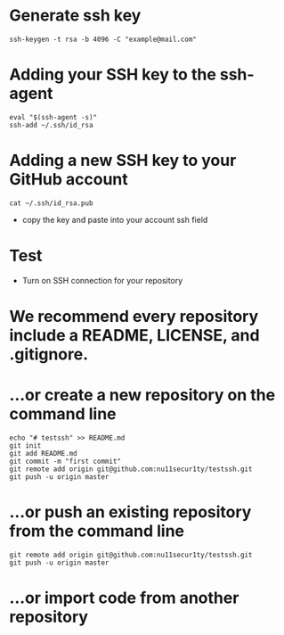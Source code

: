 # Generate ssh key
```
ssh-keygen -t rsa -b 4096 -C "example@mail.com"

```

# Adding your SSH key to the ssh-agent

```
eval "$(ssh-agent -s)"
ssh-add ~/.ssh/id_rsa

```

# Adding a new SSH key to your GitHub account

```
cat ~/.ssh/id_rsa.pub
```
- copy the key and paste into your account ssh field

# Test

- Turn on SSH connection for your repository

# We recommend every repository include a README, LICENSE, and .gitignore.
# …or create a new repository on the command line

```
echo "# testssh" >> README.md
git init
git add README.md
git commit -m "first commit"
git remote add origin git@github.com:nu11secur1ty/testssh.git
git push -u origin master
```
# …or push an existing repository from the command line
```
git remote add origin git@github.com:nu11secur1ty/testssh.git
git push -u origin master
```
# …or import code from another repository






